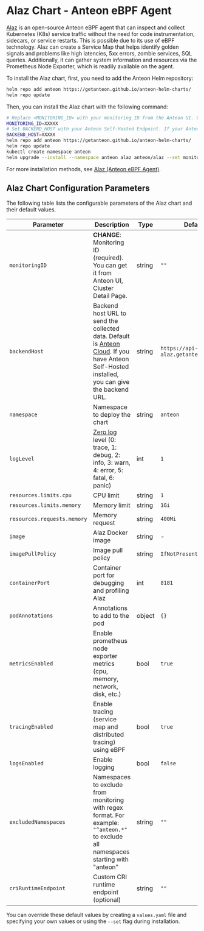 # Alaz Chart - Anteon eBPF Agent

[Alaz](https://github.com//alaz) is an open-source Anteon eBPF agent that can inspect and collect Kubernetes (K8s) service traffic without the need for code instrumentation, sidecars, or service restarts. This is possible due to its use of eBPF technology. Alaz can create a Service Map that helps identify golden signals and problems like high latencies, 5xx errors, zombie services, SQL queries. Additionally, it can gather system information and resources via the Prometheus Node Exporter, which is readily available on the agent.

To install the Alaz chart, first, you need to add the Anteon Helm repository:

```bash
helm repo add anteon https://getanteon.github.io/anteon-helm-charts/
helm repo update
```

Then, you can install the Alaz chart with the following command:
```bash
# Replace <MONITORING_ID> with your monitoring ID from the Anteon UI. Change XXXXX with your monitoring ID.
MONITORING_ID=XXXXX
# Set BACKEND_HOST with your Anteon Self-Hosted Endpoint. If your Anteon Self-Hosted endpoint is http://localhost:8014, then BACKEND_HOST=http://localhost:8014/api
BACKEND_HOST=XXXXX
helm repo add anteon https://getanteon.github.io/anteon-helm-charts/
helm repo update
kubectl create namespace anteon
helm upgrade --install --namespace anteon alaz anteon/alaz --set monitoringID=$MONITORING_ID --set backendHost=$BACKEND_HOST
```

For more installation methods, see [Alaz (Anteon eBPF Agent)](https://github.com/getanteon/alaz).

## Alaz Chart Configuration Parameters

The following table lists the configurable parameters of the Alaz chart and their default values.

| Parameter | Description | Type | Default |
| --- | --- | --- | --- |
| `monitoringID` | **CHANGE**: Monitoring ID (required). You can get it from Anteon UI, Cluster Detail Page. | string | `""` |
| `backendHost` | Backend host URL to send the collected data. Default is [Anteon Cloud](https://app.getanteon.com/). If you have Anteon Self-Hosted installed, you can give the backend URL. | string | `https://api-alaz.getanteon.com:443` |
| `namespace` | Namespace to deploy the chart | string | `anteon` |
| `logLevel` | [Zero log](https://github.com/rs/zerolog) level (0: trace, 1: debug, 2: info, 3: warn, 4: error, 5: fatal, 6: panic) | int | `1` |
| `resources.limits.cpu` | CPU limit | string | `1` |
| `resources.limits.memory` | Memory limit | string | `1Gi` |
| `resources.requests.memory` | Memory request | string | `400Mi` |
| `image` | Alaz Docker image | string | - |
| `imagePullPolicy` | Image pull policy | string | `IfNotPresent` |
| `containerPort` | Container port for debugging and profiling Alaz | int | `8181` |
| `podAnnotations` | Annotations to add to the pod | object | `{}` |
| `metricsEnabled` | Enable prometheus node exporter metrics (cpu, memory, network, disk, etc.) | bool | `true` |
| `tracingEnabled` | Enable tracing (service map and distributed tracing) using eBPF | bool | `true` |
| `logsEnabled` | Enable logging | bool | `false` |
| `excludedNamespaces` | Namespaces to exclude from monitoring with regex format. For example: `"^anteon.*"` to exclude all namespaces starting with "anteon" | string | `""` |
| `criRuntimeEndpoint` | Custom CRI runtime endpoint (optional) | string | `""` |

You can override these default values by creating a `values.yaml` file and specifying your own values or using the `--set` flag during installation.
